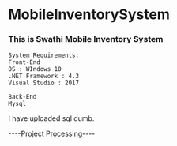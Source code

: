 # MobileInventorySystem

### This is Swathi Mobile Inventory System

``` 
System Requirements:
Front-End
OS : WIndows 10
.NET Framework : 4.3
Visual Studio : 2017

Back-End
Mysql
```

I have uploaded sql dumb.

----Project Processing----
